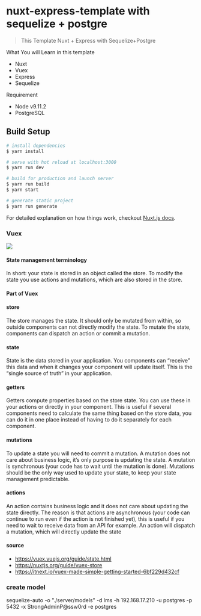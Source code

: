 # nuxt-express-template with sequelize + postgre

> This Template Nuxt + Express with Sequelize+Postgre

What You will Learn in this template

- Nuxt
- Vuex
- Express
- Sequelize

Requirement

- Node v9.11.2
- PostgreSQL

## Build Setup

```bash
# install dependencies
$ yarn install

# serve with hot reload at localhost:3000
$ yarn run dev

# build for production and launch server
$ yarn run build
$ yarn start

# generate static project
$ yarn run generate
```

For detailed explanation on how things work, checkout [Nuxt.js docs](https://nuxtjs.org).

### Vuex

![](https://github.com/bagus123/nuxt-express-sequelize-template/blob/master/vuex.png)

#### State management terminology

In short: your state is stored in an object called the store. To modify the state you use actions and mutations, which are also stored in the store.

#### Part of Vuex

#### store

The store manages the state. It should only be mutated from within, so outside components can not directly modify the state. To mutate the state, components can dispatch an action or commit a mutation.

#### state

State is the data stored in your application. You components can “receive” this data and when it changes your component will update itself. This is the “single source of truth” in your application.

#### getters

Getters compute properties based on the store state. You can use these in your actions or directly in your component. This is useful if several components need to calculate the same thing based on the store data, you can do it in one place instead of having to do it separately for each component.

#### mutations

To update a state you will need to commit a mutation. A mutation does not care about business logic, it’s only purpose is updating the state. A mutation is synchronous (your code has to wait until the mutation is done). Mutations should be the only way used to update your state, to keep your state management predictable.

#### actions

An action contains business logic and it does not care about updating the state directly. The reason is that actions are asynchronous (your code can continue to run even if the action is not finished yet), this is useful if you need to wait to receive data from an API for example. An action will dispatch a mutation, which will directly update the state

#### source

- https://vuex.vuejs.org/guide/state.html
- https://nuxtjs.org/guide/vuex-store
- https://itnext.io/vuex-made-simple-getting-started-6bf229d432cf

### create model
 sequelize-auto -o "./server/models" -d lms -h 192.168.17.210 -u postgres -p 5432 -x StrongAdminP@ssw0rd -e postgres  
